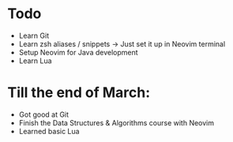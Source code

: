 # Todo

- Learn Git
- Learn zsh aliases / snippets -> Just set it up in Neovim terminal
- Setup Neovim for Java development
- Learn Lua

# Till the end of March:

- Got good at Git
- Finish the Data Structures & Algorithms course with Neovim
- Learned basic Lua
